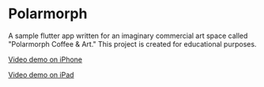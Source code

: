# Polarmorph

A sample flutter app written for an imaginary commercial art space called "Polarmorph Coffee & Art." This project is created for educational purposes.

[Video demo on iPhone](preview/iPhone.mov)

[Video demo on iPad](preview/iPad.mov)
